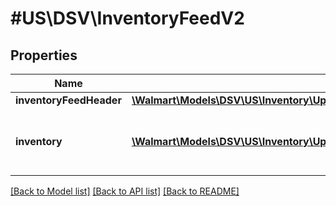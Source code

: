 # #US\DSV\InventoryFeedV2

## Properties

Name | Type | Description | Notes
------------ | ------------- | ------------- | -------------
**inventoryFeedHeader** | [**\Walmart\Models\DSV\US\Inventory\UpdateBulkInventoryRequestInventoryFeedHeader**](UpdateBulkInventoryRequestInventoryFeedHeader.md) |  |
**inventory** | [**\Walmart\Models\DSV\US\Inventory\UpdateBulkInventoryRequestInventoryInner[]**](UpdateBulkInventoryRequestInventoryInner.md) | Specifies an object for inventory information. |


[[Back to Model list]](../) [[Back to API list]](../../Api/US/DSV) [[Back to README]](../../README.md)
